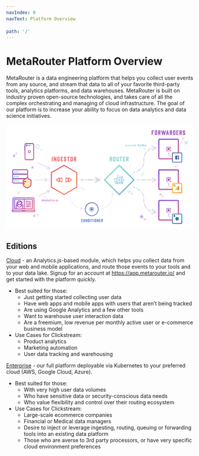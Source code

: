 ```yaml
---
navIndex: 0
navText: Platform Overview

path: '/'
---
```


# MetaRouter Platform Overview

MetaRouter is a data engineering platform that helps you collect user events from any source, and stream that data to all of your favorite third-party tools, analytics platforms, and data warehouses. MetaRouter is built on industry proven open-source technologies, and takes care of all the complex orchestrating and managing of cloud infrastructure. The goal of our platform is to increase your ability to focus on data analytics and data science initiatives.

[![MetaRouter Overview](/images/platform_overview.png)](/images/platform_overview.png)

## Editions

[Cloud](/cloud-edition/) - an Analytics.js-based module, which helps you collect data from your web and mobile applications, and route those events to your tools and to your data lake. Signup for an account at https://app.metarouter.io/ and get started with the platform quickly.

- Best suited for those:
  - Just getting started collecting user data
  - Have web apps and mobile apps with users that aren’t being tracked
  - Are using Google Analytics and a few other tools
  - Want to warehouse user interaction data
  - Are a freemium, low revenue per monthly active user or e-commerce business model
- Use Cases for Clickstream:
  - Product analytics
  - Marketing automation
  - User data tracking and warehousing

[Enterprise](/enterprise-edition/) - our full platform deployable via Kubernetes to your preferred cloud (AWS, Google Cloud, Azure).

- Best suited for those:
  - With very high user data volumes
  - Who have sensitive data or security-conscious data needs
  - Who value flexibility and control over their routing ecosystem
- Use Cases for Clickstream:
  - Large-scale ecommerce companies
  - Financial or Medical data managers
  - Desire to inject or leverage ingesting, routing, queuing or forwarding tools into an existing data platform
  - Those who are averse to 3rd party processors, or have very specific cloud environment preferences
